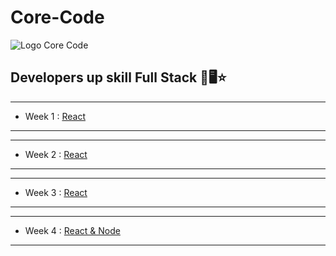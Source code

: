 # Core-Code
![Logo Core Code](https://uploads-ssl.webflow.com/5eb2f56932c3562feab232e3/5f73550d00249e7e96c9f3de_Logo.png)
## Developers up skill Full Stack 🚀🖥️⭐

---
* Week 1 : [React](https://github.com/JosueRivera94/Core-Code-Full-Stack/tree/main/content/week%201)
---
---
* Week 2 : [React](https://github.com/JosueRivera94/Core-Code-Full-Stack/tree/main/content/week%202)
---

---
* Week 3 : [React](https://github.com/JosueRivera94/Core-Code-Full-Stack/blob/main/content/week%203)
---

---
* Week 4 : [React & Node]()
---
